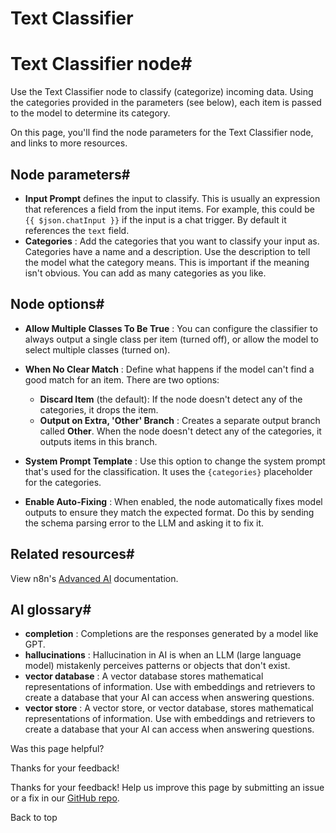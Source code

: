 # Text Classifier

[ ](https://github.com/n8n-io/n8n-docs/edit/main/docs/integrations/builtin/cluster-nodes/root-nodes/n8n-nodes-langchain.text-classifier.md "Edit this page")

# Text Classifier node#

Use the Text Classifier node to classify (categorize) incoming data. Using the categories provided in the parameters (see below), each item is passed to the model to determine its category.

On this page, you'll find the node parameters for the Text Classifier node, and links to more resources.

## Node parameters#

  * **Input Prompt** defines the input to classify. This is usually an expression that references a field from the input items. For example, this could be `{{ $json.chatInput }}` if the input is a chat trigger. By default it references the `text` field.
  * **Categories** : Add the categories that you want to classify your input as. Categories have a name and a description. Use the description to tell the model what the category means. This is important if the meaning isn't obvious. You can add as many categories as you like.



## Node options#

  * **Allow Multiple Classes To Be True** : You can configure the classifier to always output a single class per item (turned off), or allow the model to select multiple classes (turned on).
  * **When No Clear Match** : Define what happens if the model can't find a good match for an item. There are two options:
    * **Discard Item** (the default): If the node doesn't detect any of the categories, it drops the item.
    * **Output on Extra, 'Other' Branch** : Creates a separate output branch called **Other**. When the node doesn't detect any of the categories, it outputs items in this branch.
  * **System Prompt Template** : Use this option to change the system prompt that's used for the classification. It uses the `{categories}` placeholder for the categories.

  * **Enable Auto-Fixing** : When enabled, the node automatically fixes model outputs to ensure they match the expected format. Do this by sending the schema parsing error to the LLM and asking it to fix it.




## Related resources#

View n8n's [Advanced AI](../../../../../advanced-ai/) documentation.

## AI glossary#

  * **completion** : Completions are the responses generated by a model like GPT.
  * **hallucinations** : Hallucination in AI is when an LLM (large language model) mistakenly perceives patterns or objects that don't exist.
  * **vector database** : A vector database stores mathematical representations of information. Use with embeddings and retrievers to create a database that your AI can access when answering questions.
  * **vector store** : A vector store, or vector database, stores mathematical representations of information. Use with embeddings and retrievers to create a database that your AI can access when answering questions.

Was this page helpful? 

Thanks for your feedback! 

Thanks for your feedback! Help us improve this page by submitting an issue or a fix in our [GitHub repo](https://github.com/n8n-io/n8n-docs). 

Back to top 

